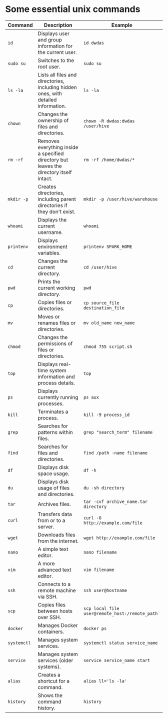# Some essential unix commands

| **Command**               | **Description**                                                                                      | **Example**                                      |
|---------------------------|------------------------------------------------------------------------------------------------------|--------------------------------------------------|
| `id`                      | Displays user and group information for the current user.                                            | `id dwdas`                                       |
| `sudo su`                 | Switches to the root user.                                                                           | `sudo su`                                        |
| `ls -la`                  | Lists all files and directories, including hidden ones, with detailed information.                   | `ls -la`                                         |
| `chown`                   | Changes the ownership of files and directories.                                                      | `chown -R dwdas:dwdas /user/hive`                |
| `rm -rf`                  | Removes everything inside a specified directory but leaves the directory itself intact.              | `rm -rf /home/dwdas/*`                           |
| `mkdir -p`                | Creates directories, including parent directories if they don't exist.                               | `mkdir -p /user/hive/warehouse`                  |
| `whoami`                  | Displays the current username.                                                                       | `whoami`                                         |
| `printenv`                | Displays environment variables.                                                                      | `printenv SPARK_HOME`                            |
| `cd`                      | Changes the current directory.                                                                       | `cd /user/hive`                                  |
| `pwd`                     | Prints the current working directory.                                                                | `pwd`                                            |
| `cp`                      | Copies files or directories.                                                                         | `cp source_file destination_file`                |
| `mv`                      | Moves or renames files or directories.                                                               | `mv old_name new_name`                           |
| `chmod`                   | Changes the permissions of files or directories.                                                     | `chmod 755 script.sh`                            |
| `top`                     | Displays real-time system information and process details.                                           | `top`                                            |
| `ps`                      | Displays currently running processes.                                                                | `ps aux`                                         |
| `kill`                    | Terminates a process.                                                                                | `kill -9 process_id`                             |
| `grep`                    | Searches for patterns within files.                                                                  | `grep "search_term" filename`                    |
| `find`                    | Searches for files and directories.                                                                  | `find /path -name filename`                      |
| `df`                      | Displays disk space usage.                                                                           | `df -h`                                          |
| `du`                      | Displays disk usage of files and directories.                                                        | `du -sh directory`                               |
| `tar`                     | Archives files.                                                                                      | `tar -cvf archive_name.tar directory`            |
| `curl`                    | Transfers data from or to a server.                                                                  | `curl -O http://example.com/file`                |
| `wget`                    | Downloads files from the internet.                                                                   | `wget http://example.com/file`                   |
| `nano`                    | A simple text editor.                                                                                | `nano filename`                                  |
| `vim`                     | A more advanced text editor.                                                                         | `vim filename`                                   |
| `ssh`                     | Connects to a remote machine via SSH.                                                                | `ssh user@hostname`                              |
| `scp`                     | Copies files between hosts over SSH.                                                                 | `scp local_file user@remote_host:/remote_path`   |
| `docker`                  | Manages Docker containers.                                                                           | `docker ps`                                      |
| `systemctl`               | Manages system services.                                                                             | `systemctl status service_name`                  |
| `service`                 | Manages system services (older systems).                                                             | `service service_name start`                     |
| `alias`                   | Creates a shortcut for a command.                                                                    | `alias ll='ls -la'`                              |
| `history`                 | Shows the command history.                                                                           | `history`                                        |

